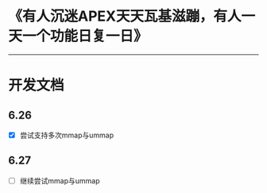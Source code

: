 # **《有人沉迷APEX天天瓦基滋蹦，有人一天一个功能日复一日》**
___

# 开发文档

## 6.26

- [x] 尝试支持多次mmap与ummap

## 6.27

- [ ] 继续尝试mmap与ummap